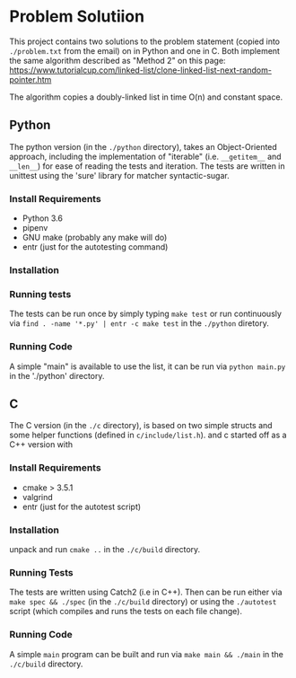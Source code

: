 # Problem Solutiion
This project contains two solutions to the problem statement (copied into `./problem.txt` from the email) on in Python and one in C. Both implement the same algorithm described as "Method 2" on this page:
https://www.tutorialcup.com/linked-list/clone-linked-list-next-random-pointer.htm

The algorithm copies a doubly-linked list in time O(n) and constant space.

## Python
The python version (in the `./python` directory), takes an Object-Oriented approach, including the implementation of "iterable" (i.e. `__getitem__` and `__len__`) for ease of reading the tests and iteration. The tests are written in unittest using the 'sure' library for matcher syntactic-sugar.

### Install Requirements

* Python 3.6
* pipenv
* GNU make (probably any make will do)
* entr (just for the autotesting command)

### Installation

### Running tests

The tests can be run once by simply typing `make test` or run continuously via `find . -name '*.py' | entr -c make test` in the `./python` diretory.

### Running Code
A simple "main" is available to use the list, it can be run via `python main.py` in the './python' directory.

## C

The C version (in the `./c` directory), is based on two simple structs and some helper functions (defined in `c/include/list.h`). and c  started off as a C++ version with 

### Install Requirements

* cmake > 3.5.1 
* valgrind
* entr (just for the autotest script)

### Installation
unpack and run `cmake ..` in the `./c/build` directory.

### Running Tests

The tests are written using Catch2 (i.e in C++). Then can be run either via `make spec && ./spec` (in the `./c/build` directory) or using the `./autotest` script (which compiles and runs the tests on each file change).


### Running Code

A simple `main` program can be built and run via `make main && ./main` in the `./c/build` directory.
